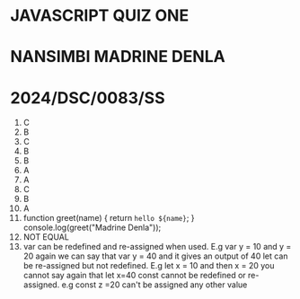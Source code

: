 # JAVASCRIPT QUIZ ONE
# NANSIMBI MADRINE DENLA
# 2024/DSC/0083/SS

1. C
2. B
3. C
4. B
5. B
6. A
7. A
8. C
9. B
10. A
11. function greet(name) {
  return `hello ${name}`;
}
console.log(greet("Madrine Denla"));
12. NOT EQUAL
13. var can be redefined and re-assigned when used. E.g var y = 10 and y = 20 again we can say that var y = 40 and it gives an output of 40
    let can be re-assigned but not redefined. E.g let x = 10 and then x = 20 you cannot say again that let x=40
    const cannot be redefined or re-assigned.  e.g const z =20 can't be assigned any other value
